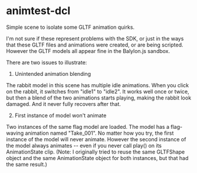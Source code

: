 # animtest-dcl
Simple scene to isolate some GLTF animation quirks. 

I'm not sure if these represent problems with the SDK, or just in the ways that these GLTF files and animations were created, or are being scripted. However the GLTF models all appear fine in the Balylon.js sandbox.

There are two issues to illustrate:

1. Unintended animation blending

The rabbit model in this scene has multiple idle animations. When you click on the rabbit, it switches from "idle1" to "idle2". It works well once or twice, but then a blend of the two animations starts playing, making the rabbit look damaged. And it never fully recovers after that.

2. First instance of model won't animate

Two instances of the same flag model are loaded. The model has a flag-waving animation named "Take_001". No matter how you try, the first instance of the model will never animate. However the second instance of the model always animates -- even if you never call play() on its AnimationState clip. (Note: I originally tried to reuse the same GLTFShape object and the same AnimationState object for both instances, but that had the same result.)
